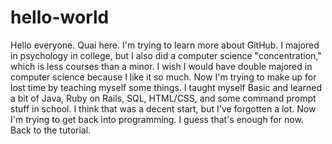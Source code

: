 # hello-world
Hello everyone. Quai here. I'm trying to learn more about GitHub. I majored in psychology in college, but I also did a computer science "concentration," which is less courses than a minor. I wish I would have double majored in computer science because I like it so much. Now I'm trying to make up for lost time by teaching myself some things. I taught myself Basic and learned a bit of Java, Ruby on Rails, SQL, HTML/CSS, and some command prompt stuff in school. I think that was a decent start, but I've forgotten a lot. Now I'm trying to get back into programming. I guess that's enough for now. Back to the tutorial.
